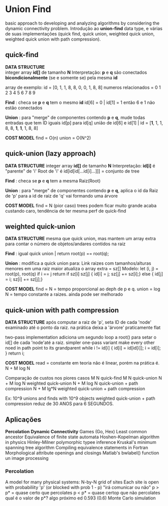 # Union Find
basic approach to developing and analyzing algorithms by considering the dynamic connectivity problem.
Introdução ao **union-find** data type, e várias de suas implementações (quick find, quick union, weighted quick union, weighted quick union with path compression).


## quick-find
**DATA STRUCTURE**  
  integer array __id[]__ de tamanho __N__
  Interpretação: **p** e **q** são conectados **bicondicionalmente** (se e somente se) pela mesma __id__

array de exemplo: id = [0, 1, 1, 8, 8, 0, 0, 1, 8, 8]
numeros relacionados =  0  1  2  3  4  5  6  7  8  9 

**Find** : checa se **p** e **q** tem o mesmo __id__
  id[6] = 0 | id[1] = 1 então 6 e 1 não estão conectados

**Union** : para "merge" de componentes contendo **p** e **q**, mude todas entradas que tem ID iguais id[p] para id[q]
  união de id[6] e id[1] | id = [**1**, 1, 1, 8, 8, **1**, **1**, 1, 8, 8]

**COST MODEL** 
  find = O(n)
  union = O(N^2)


## quick-union (lazy approach)
**DATA STRUCTURE**
  integer array __id[]__ de tamanho __N__
  Interpretação: __id[i]__ é "parente" de 'i' 
  Root de 'i' é id[id[id[...id[i]...]]] = conjunto de tree

**Find** : checa se **p** e **q** tem a mesma Raiz(Root)

**Union** : para "merge" de componentes contendo **p** e **q**, aplica o id da Raiz de 'p' para a id de raiz de 'q'
  vai formando uma árvore

**COST MODEL**
  find = N (pior caso)
  trees podem ficar muito grande
  acaba custando caro, tendência de ter mesma perf de quick-find


## weighted quick-union
**DATA STRUCTURE**
  mesma que quick union, mas mantem um array extra para contar o número de objetos/andares contidos na raiz

**Find** : igual quick union | return root(p) == root(q);

**Union** : modifica a quick  union para:
  Link raizes com tamanhos/alturas menores em uma raiz maior
  atualiza o array extra = sz[]
  Modelo:
    let (i, j) = root(p), root(q)
    if  i == j return
    if sz[i] sz[j] { id[i] = j; sz[j] += sz[i];}
      else         { id[j] = i; sz[i] += sz[j];}

**COST MODEL**
  find = N = tempo proporcional ao deph de p e q.
  union = log N = tempo constante a raizes.
  ainda pode ser melhorado


## quick-union with path compression
**DATA STRUCTURE**
  após computar a raiz de 'p', seta ID de cada 'node' examinado até o ponto da raiz.
  na prática deixa a 'árvore' praticamente flat
  
  two-pass implementation
    adiciona um segundo loop a root() 
    para setar o id[] de cada 'node'até a raiz.
  simpler one-pass variant
    make every other noed in path point to its grandparent
      while i != id[i] {
        id[i] = id[id[i]];
        i = id[i];
      } return i;

**COST MODEL**
  read = constante
  em teoria não é linear, porém na prática é.
  N + M log N


Comparação de custos nos piores casos
  M N             quick-find
  M N             quick-union
  N + M log N     weighted quick-union
  N + M log N     quick-union + path compression
  N + M lg*N      weighted quick-union + path compression


Ex: 10^9 unions and finds with 10^9 objects
  weighted quick-union + path compression reduz de 30 ANOS para 6 SEGUNDOS.


## Aplicações
  **Percolation**
  **Dynamic Connectivity**
  Games (Go, Hex)
  Least common ancestor
  Equivalence of finite state automata
  Hoshen-Kopelman algorithm in physics
  Hinley-Milner polymorphic typee inference
  Kruskal's minimum spanning tree algorithm
  Compiling equivalence statements in Fortran
  Morphological attribute openings and closings
  Matlab's bwlabel() function un image processing

### Percolation
A model for many physical systems:
  N-by-N grid of sites
  Each site is open with probabiliity 'p' (or blocked with prob 1 - p)
"irá comunicar ou não"
  p > p* = quase certo que percolates
  p < p* = quase certop que não percolates
  qual é o valor de p*? algo próximo ed 0.593 (0.6)
    Monte Carlo simulation

  


